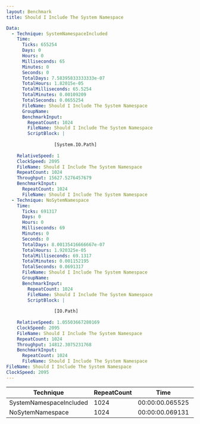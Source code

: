 ```yaml
---
layout: Benchmark
title: Should I Include The System Namespace

Data: 
  - Technique: SystemNamespaceIncluded
    Time: 
      Ticks: 655254
      Days: 0
      Hours: 0
      Milliseconds: 65
      Minutes: 0
      Seconds: 0
      TotalDays: 7.58395833333333e-07
      TotalHours: 1.82015e-05
      TotalMilliseconds: 65.5254
      TotalMinutes: 0.00109209
      TotalSeconds: 0.0655254
      FileName: Should I Include The System Namespace
      GroupName: 
      BenchmarkInput: 
        RepeatCount: 1024
        FileName: Should I Include The System Namespace
        ScriptBlock: |
          
                  [System.IO.Path]
              
    RelativeSpeed: 1
    ClockSpeed: 2095
    FileName: Should I Include The System Namespace
    RepeatCount: 1024
    Throughput: 15627.5276457679
    BenchmarkInput: 
      RepeatCount: 1024
      FileName: Should I Include The System Namespace
  - Technique: NoSytemNamespace
    Time: 
      Ticks: 691317
      Days: 0
      Hours: 0
      Milliseconds: 69
      Minutes: 0
      Seconds: 0
      TotalDays: 8.00135416666667e-07
      TotalHours: 1.920325e-05
      TotalMilliseconds: 69.1317
      TotalMinutes: 0.001152195
      TotalSeconds: 0.0691317
      FileName: Should I Include The System Namespace
      GroupName: 
      BenchmarkInput: 
        RepeatCount: 1024
        FileName: Should I Include The System Namespace
        ScriptBlock: |
          
                  [IO.Path]
              
    RelativeSpeed: 1.05503667280169
    ClockSpeed: 2095
    FileName: Should I Include The System Namespace
    RepeatCount: 1024
    Throughput: 14812.3075231768
    BenchmarkInput: 
      RepeatCount: 1024
      FileName: Should I Include The System Namespace
FileName: Should I Include The System Namespace
ClockSpeed: 2095
---
```





|Technique              |RepeatCount|Time           |RelativeSpeed|Throughput|
|-----------------------|-----------|---------------|-------------|----------|
|SystemNamespaceIncluded|1024       |00:00:00.065525|1x           |15627.53/s|
|NoSytemNamespace       |1024       |00:00:00.069131|1.06x        |14812.31/s|
